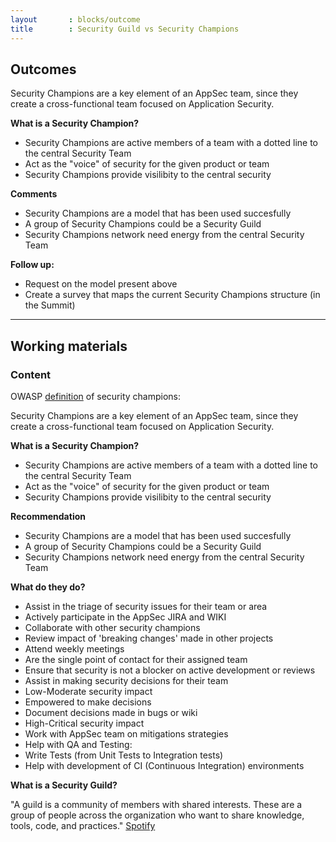 ```yaml
---
layout       : blocks/outcome
title        : Security Guild vs Security Champions
---
```

## Outcomes

Security Champions are a key element of an AppSec team, since they create a cross-functional team focused on Application Security.

**What is a Security Champion?**

- Security Champions are active members of a team with a dotted line to the central Security Team
- Act as the "voice" of security for the given product or team
- Security Champions provide visilibity to the central security

**Comments**

- Security Champions are a model that has been used succesfully
- A group of Security Champions could be a Security Guild
- Security Champions network need energy from the central Security Team

**Follow up:**

- Request on the model present above
- Create a survey that maps the current Security Champions structure (in the Summit)

 ---

## Working materials

### Content

OWASP [definition](https://www.owasp.org/index.php/Security_Champions) of security champions:

Security Champions are a key element of an AppSec team, since they create a cross-functional team focused on Application Security.

**What is a Security Champion?**

- Security Champions are active members of a team with a dotted line to the central Security Team
- Act as the "voice" of security for the given product or team
- Security Champions provide visilibity to the central security

**Recommendation**

- Security Champions are a model that has been used succesfully
- A group of Security Champions could be a Security Guild
- Security Champions network need energy from the central Security Team

**What do they do?**

- Assist in the triage of security issues for their team or area
- Actively participate in the AppSec JIRA and WIKI
- Collaborate with other security champions
- Review impact of 'breaking changes' made in other projects
- Attend weekly meetings
- Are the single point of contact for their assigned team
- Ensure that security is not a blocker on active development or reviews
- Assist in making security decisions for their team
- Low-Moderate security impact
- Empowered to make decisions
- Document decisions made in bugs or wiki
- High-Critical security impact
- Work with AppSec team on mitigations strategies
- Help with QA and Testing:
- Write Tests (from Unit Tests to Integration tests)
- Help with development of CI (Continuous Integration) environments

**What is a Security Guild?**

"A guild is a community of members with shared interests. These are a group of people across the organization who want to share knowledge, tools, code, and practices." [Spotify](http://www.full-stackagile.com/2016/02/14/team-organisation-squads-chapters-tribes-and-guilds)
